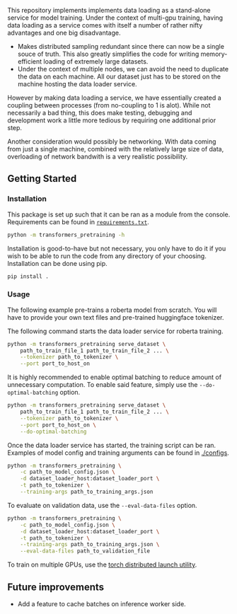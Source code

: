 
This repository implements implements data loading as a stand-alone service
for model training. Under the context of multi-gpu training, having data
loading as a service comes with itself a number of rather nifty advantages
and one big disadvantage.

- Makes distributed sampling redundant since there can now be a single souce
  of truth. This also greatly simplifies the code for writing
  memory-efficient loading of extremely large datasets.
- Under the context of multiple nodes, we can avoid the need to duplicate the
  data on each machine. All our dataset just has to be stored on the machine
  hosting the data loader service.

However by making data loading a service, we have essentially created a
coupling between processes (from no-coupling to 1 is alot).
While not necessarily a bad thing, this does make testing, debugging and
development work a little more tedious by requiring one additional prior step.

Another consideration would possibly be networking.
With data coming from just a single machine, combined with the relatively large
size of data, overloading of network bandwith is a very realistic possibility.

## Getting Started

### Installation

This package is set up such that it can be ran as a module from the console.
Requirements can be found in [`requirements.txt`](./requirements.txt).

```sh
python -m transformers_pretraining -h
```

Installation is good-to-have but not necessary, you only have to do it
if you wish to be able to run the code from any directory of your choosing.
Installation can be done using pip.

```sh
pip install .
```

### Usage

The following example pre-trains a roberta model from scratch. You will have
to provide your own text files and pre-trained huggingface tokenizer.

The following command starts the data loader service for roberta training.

```sh
python -m transformers_pretraining serve_dataset \
    path_to_train_file_1 path_to_train_file_2 ... \
    --tokenizer path_to_tokenizer \
    --port port_to_host_on
```

It is highly recommended to enable optimal batching to reduce amount of
unnecessary computation.
To enable said feature, simply use the `--do-optimal-batching` option.

```sh
python -m transformers_pretraining serve_dataset \
    path_to_train_file_1 path_to_train_file_2 ... \
    --tokenizer path_to_tokenizer \
    --port port_to_host_on \
    --do-optimal-batching
```

Once the data loader service has started, the training script can be ran.
Examples of model config and training arguments can be found in
[./configs](./configs).

```sh
python -m transformers_pretraining \
    -c path_to_model_config.json \
    -d dataset_loader_host:dataset_loader_port \
    -t path_to_tokenizer \
    --training-args path_to_training_args.json
```

To evaluate on validation data, use the `--eval-data-files` option.

```sh
python -m transformers_pretraining \
    -c path_to_model_config.json \
    -d dataset_loader_host:dataset_loader_port \
    -t path_to_tokenizer \
    --training-args path_to_training_args.json \
    --eval-data-files path_to_validation_file
```

To train on multiple GPUs, use the [torch distributed launch utility](https://pytorch.org/docs/stable/distributed.html#launch-utility).

## Future improvements

- Add a feature to cache batches on inference worker side.
